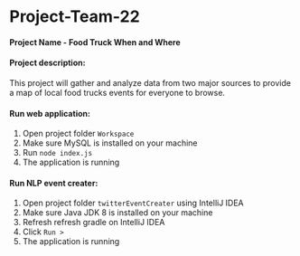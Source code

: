 # Project-Team-22

#### Project Name - Food Truck When and Where

#### Project description:

This project will gather and analyze data from two major sources to provide a map of local food
trucks events for everyone to browse.

#### Run web application:

1. Open project folder `Workspace`
2. Make sure MySQL is installed on your machine
3. Run `node index.js`
4. The application is running 

#### Run NLP event creater:

1. Open project folder `twitterEventCreater` using IntelliJ IDEA
2. Make sure Java JDK 8 is installed on your machine
3. Refresh refresh gradle on IntelliJ IDEA
4. Click `Run >`
5. The application is running
